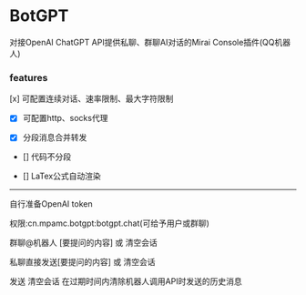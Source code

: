 # BotGPT

对接OpenAI ChatGPT API提供私聊、群聊AI对话的Mirai Console插件(QQ机器人)
### features
[x] 可配置连续对话、速率限制、最大字符限制

- [x] 可配置http、socks代理

- [x] 分段消息合并转发

- [] 代码不分段

- [] LaTex公式自动渲染

---

自行准备OpenAI token

权限:cn.mpamc.botgpt:botgpt.chat(可给予用户或群聊)

群聊@机器人 [要提问的内容] 或 清空会话

私聊直接发送[要提问的内容] 或 清空会话

发送 清空会话 在过期时间内清除机器人调用API时发送的历史消息

